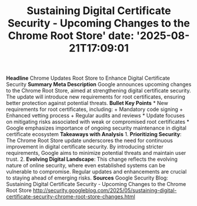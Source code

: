 ﻿---
title: "Sustaining Digital Certificate Security - Upcoming Changes to the Chrome Root Store'
date: '2025-08-21T17:09:01"
category: "Markets"
summary: ""
slug: "sustaining digital certificate security  upcoming changes to"
source_urls:
  - "http://security.googleblog.com/2025/05/sustaining-digital-certificate-security-chrome-root-store-changes.html"
seo:
  title: "Sustaining Digital Certificate Security - Upcoming Changes to the Chrome Root Store | Hash n Hedge'
  description: '"
  keywords: ["news", "markets", "brief"]
---
**Headline** Chrome Updates Root Store to Enhance Digital Certificate Security  **Summary Meta Description** Google announces upcoming changes to the Chrome Root Store, aimed at strengthening digital certificate security. The update will introduce new requirements for root certificates, ensuring better protection against potential threats.  **Bullet Key Points**  * New requirements for root certificates, including: 	+ Mandatory code signing 	+ Enhanced vetting process 	+ Regular audits and reviews * Update focuses on mitigating risks associated with weak or compromised root certificates * Google emphasizes importance of ongoing security maintenance in digital certificate ecosystem  **Takeaways with Analysis**  1. **Prioritizing Security**: The Chrome Root Store update underscores the need for continuous improvement in digital certificate security. By introducing stricter requirements, Google aims to minimize potential threats and maintain user trust. 2. **Evolving Digital Landscape**: This change reflects the evolving nature of online security, where even established systems can be vulnerable to compromise. Regular updates and enhancements are crucial to staying ahead of emerging risks.  **Sources** Google Security Blog: Sustaining Digital Certificate Security - Upcoming Changes to the Chrome Root Store http://security.googleblog.com/2025/05/sustaining-digital-certificate-security-chrome-root-store-changes.html 
